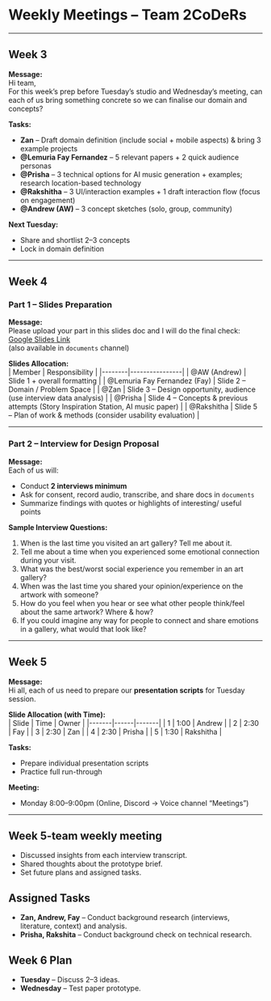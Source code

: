 # Weekly Meetings – Team 2CoDeRs  

---

## Week 3  

**Message:**  
Hi team,  
For this week’s prep before Tuesday’s studio and Wednesday’s meeting, can each of us bring something concrete so we can finalise our domain and concepts?  

**Tasks:**  
- **Zan** – Draft domain definition (include social + mobile aspects) & bring 3 example projects  
- **@Lemuria Fay Fernandez** – 5 relevant papers + 2 quick audience personas  
- **@Prisha** – 3 technical options for AI music generation + examples; research location-based technology  
- **@Rakshitha** – 3 UI/interaction examples + 1 draft interaction flow (focus on engagement)  
- **@Andrew (AW)** – 3 concept sketches (solo, group, community)  

**Next Tuesday:**  
- Share and shortlist 2–3 concepts  
- Lock in domain definition  

---

## Week 4  

### Part 1 – Slides Preparation  

**Message:**  
Please upload your part in this slides doc and I will do the final check:  
[Google Slides Link](https://docs.google.com/presentation/d/1FUHxRd97FROlJRN_S2dAWBXSpaLsx4OTaxnkU07WZT0/edit?usp=sharing)  
(also available in ⁠`documents` channel)  

**Slides Allocation:**  
| Member | Responsibility |
|--------|----------------|
| @AW (Andrew) | Slide 1 + overall formatting |
| @Lemuria Fay Fernandez (Fay) | Slide 2 – Domain / Problem Space |
| @Zan | Slide 3 – Design opportunity, audience (use interview data analysis) |
| @Prisha | Slide 4 – Concepts & previous attempts (Story Inspiration Station, AI music paper) |
| @Rakshitha | Slide 5 – Plan of work & methods (consider usability evaluation) |

---

### Part 2 – Interview for Design Proposal  

**Message:**  
Each of us will:  
- Conduct **2 interviews minimum**  
- Ask for consent, record audio, transcribe, and share docs in `documents`  
- Summarize findings with quotes or highlights of interesting/ useful points  

**Sample Interview Questions:**  
1. When is the last time you visited an art gallery? Tell me about it.  
2. Tell me about a time when you experienced some emotional connection during your visit.  
3. What was the best/worst social experience you remember in an art gallery?  
4. When was the last time you shared your opinion/experience on the artwork with someone?  
5. How do you feel when you hear or see what other people think/feel about the same artwork? Where & how?  
6. If you could imagine any way for people to connect and share emotions in a gallery, what would that look like?  

---

## Week 5  

**Message:**  
Hi all, each of us need to prepare our **presentation scripts** for Tuesday session.  

**Slide Allocation (with Time):**  
| Slide | Time | Owner |
|-------|------|-------|
| 1 | 1:00 | Andrew |
| 2 | 2:30 | Fay |
| 3 | 2:30 | Zan |
| 4 | 2:30 | Prisha |
| 5 | 1:30 | Rakshitha |

**Tasks:**  
- Prepare individual presentation scripts  
- Practice full run-through  

**Meeting:**  
- Monday 8:00–9:00pm (Online, Discord → Voice channel “Meetings”)  

---

## Week 5-team weekly meeting
- Discussed insights from each interview transcript.  
- Shared thoughts about the prototype brief.  
- Set future plans and assigned tasks.  

## Assigned Tasks  
- **Zan, Andrew, Fay** – Conduct background research (interviews, literature, context) and analysis.  
- **Prisha, Rakshita** – Conduct background check on technical research.  

## Week 6 Plan  
- **Tuesday** – Discuss 2–3 ideas.  
- **Wednesday** – Test paper prototype. 


